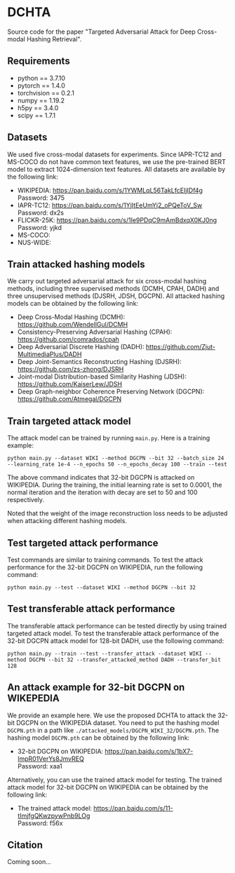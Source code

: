 # DCHTA
Source code for the paper "Targeted Adversarial Attack for Deep Cross-modal Hashing Retrieval".

## Requirements
* python == 3.7.10
* pytorch == 1.4.0
* torchvision == 0.2.1
* numpy == 1.19.2
* h5py == 3.4.0
* scipy == 1.7.1

## Datasets
We used five cross-modal datasets for experiments. Since IAPR-TC12 and MS-COCO do not have common text features, we use the pre-trained BERT model to extract 1024-dimension text features. All datasets are available by the following link:

* WIKIPEDIA: https://pan.baidu.com/s/1YWMLqL56TakLfcEIjIDf4g <br> Password: 3475
* IAPR-TC12: https://pan.baidu.com/s/1YjItEeUmYj2_oPQeToV_Sw <br> Password: dx2s
* FLICKR-25K: https://pan.baidu.com/s/1Ie9PDqC9mAmBdxqX0KJ0ng <br> Password: yjkd
* MS-COCO:
* NUS-WIDE:

## Train attacked hashing models
We carry out targeted adversarial attack for six cross-modal hashing methods, including three supervised methods (DCMH, CPAH, DADH) and three unsupervised methods (DJSRH, JDSH, DGCPN). All attacked hashing models can be obtained by the following link:

* Deep Cross-Modal Hashing (DCMH): https://github.com/WendellGul/DCMH
* Consistency-Preserving Adversarial Hashing (CPAH): https://github.com/comrados/cpah
* Deep Adversarial Discrete Hashing (DADH): https://github.com/Zjut-MultimediaPlus/DADH
* Deep Joint-Semantics Reconstructing Hashing (DJSRH): https://github.com/zs-zhong/DJSRH
* Joint-modal Distribution-based Similarity Hashing (JDSH): https://github.com/KaiserLew/JDSH
* Deep Graph-neighbor Coherence Preserving Network (DGCPN): https://github.com/Atmegal/DGCPN

## Train targeted attack model
The attack model can be trained by running `main.py`. Here is a training example:
```shell
python main.py --dataset WIKI --method DGCPN --bit 32 --batch_size 24 --learning_rate 1e-4 --n_epochs 50 --n_epochs_decay 100 --train --test
```
The above command indicates that 32-bit DGCPN is attacked on WIKIPEDIA. During the training, the initial learning rate is set to 0.0001, the normal iteration and the iteration with decay are set to 50 and 100 respectively.

Noted that the weight of the image reconstruction loss needs to be adjusted when attacking different hashing models.

## Test targeted attack performance
Test commands are similar to training commands. To test the attack performance for the 32-bit DGCPN on WIKIPEDIA, run the following command:
```shell
python main.py --test --dataset WIKI --method DGCPN --bit 32
```

## Test transferable attack performance
The transferable attack performance can be tested directly by using trained targeted attack model. To test the transferable attack performance of the 32-bit DGCPN attack model for 128-bit DADH, use the following command:
```shell
python main.py --train --test --transfer_attack --dataset WIKI --method DGCPN --bit 32 --transfer_attacked_method DADH --transfer_bit 128
```

## An attack example for 32-bit DGCPN on WIKEPEDIA
We provide an example here. We use the proposed DCHTA to attack the 32-bit DGCPN on the WIKIPEDIA dataset. You need to put the hashing model `DGCPN.pth` in a path like `./attacked_models/DGCPN_WIKI_32/DGCPN.pth`. The hashing model `DGCPN.pth` can be obtained by the following link:
* 32-bit DGCPN on WIKIPEDIA: https://pan.baidu.com/s/1bX7-lmpR01VerYs8JmvREQ <br> Password: xaa1

Alternatively, you can use the trained attack model for testing. The trained attack model for 32-bit DGCPN on WIKIPEDIA can be obtained by the following link:
* The trained attack model: https://pan.baidu.com/s/11-tImjfgQKwzpywPnb9LOg <br> Password: f56x

## Citation
Coming soon...
